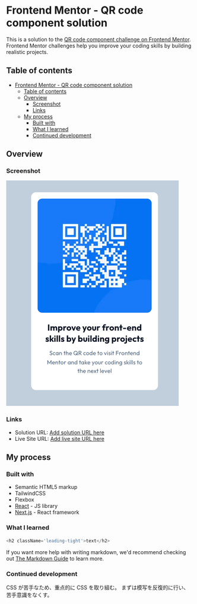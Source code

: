 # Frontend Mentor - QR code component solution

This is a solution to the [QR code component challenge on Frontend Mentor](https://www.frontendmentor.io/challenges/qr-code-component-iux_sIO_H). Frontend Mentor challenges help you improve your coding skills by building realistic projects.

## Table of contents

<!-- @import "[TOC]" {cmd="toc" depthFrom=1 depthTo=6 orderedList=false} -->

<!-- @import "[TOC]" {cmd="toc" depthFrom=1 depthTo=6 orderedList=false} -->

<!-- code_chunk_output -->

- [Frontend Mentor - QR code component solution](#frontend-mentor---qr-code-component-solution)
  - [Table of contents](#table-of-contents)
  - [Overview](#overview)
    - [Screenshot](#screenshot)
    - [Links](#links)
  - [My process](#my-process)
    - [Built with](#built-with)
    - [What I learned](#what-i-learned)
    - [Continued development](#continued-development)

<!-- /code_chunk_output -->

## Overview

### Screenshot

![](./screenshot.png)

### Links

- Solution URL: [Add solution URL here](https://github.com/BlonoBuccellati/qrcode-component)
- Live Site URL: [Add live site URL here](https://qrcode-component-sepia.vercel.app/)

## My process

### Built with

- Semantic HTML5 markup
- TailwindCSS
- Flexbox
- [React](https://reactjs.org/) - JS library
- [Next.js](https://nextjs.org/) - React framework

### What I learned

```js
<h2 className='leading-tight'>text</h2>
```

If you want more help with writing markdown, we'd recommend checking out [The Markdown Guide](https://www.markdownguide.org/) to learn more.

### Continued development

CSS が苦手なため、重点的に CSS を取り組む。
まずは模写を反復的に行い、苦手意識をなくす。

